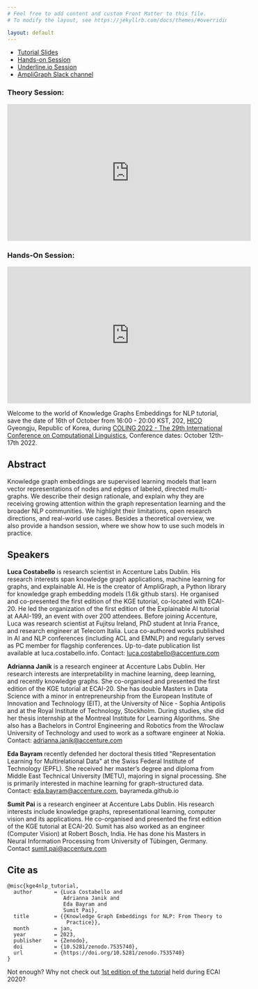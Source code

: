 ```yaml
---
# Feel free to add content and custom Front Matter to this file.
# To modify the layout, see https://jekyllrb.com/docs/themes/#overriding-theme-defaults

layout: default
---
```


- [Tutorial Slides](https://github.com/kge4nlp-coling22/kge4nlp-coling22.github.io/raw/3530df6a1446e894eb9a90de0550339d2e12c0ee/COLING-22_KGE_tutorial_0.2.pdf) 
- [Hands-on Session](http://bit.ly/kge4nlp-tutorial)
- [Underline.io Session](https://underline.io/events/360/sessions?eventSessionId=13209) 
- [AmpliGraph Slack channel](https://join.slack.com/t/ampligraph/shared_invite/enQtNTc2NTI0MzUxMTM5LTRkODk0MjI2OWRlZjdjYmExY2Q3M2M3NGY0MGYyMmI4NWYyMWVhYTRjZDhkZjA1YTEyMzBkMGE4N2RmNTRiZDg)

### Theory Session:
<iframe width="560" height="315" src="https://www.youtube.com/embed/OclcipNadek?start=54" title="YouTube video player" frameborder="0" allow="accelerometer; autoplay; clipboard-write; encrypted-media; gyroscope; picture-in-picture; web-share" allowfullscreen></iframe>

### Hands-On Session:
<iframe width="560" height="315" src="https://www.youtube.com/embed/e7KSye4JZqE" title="YouTube video player" frameborder="0" allow="accelerometer; autoplay; clipboard-write; encrypted-media; gyroscope; picture-in-picture; web-share" allowfullscreen></iframe>


Welcome to the world of Knowledge Graphs Embeddings for NLP tutorial, save the date of 16th of October from 16:00 - 20:00 KST, 202, [HICO](https://goo.gl/maps/k657qsEruN46y5Fx7) Gyeongju, Republic of Korea, during  [COLING 2022 - The 29th International Conference on Computational Linguistics](https://coling2022.org/), Conference dates: October 12th-17th 2022.


## Abstract
Knowledge graph embeddings are supervised learning models that learn vector representations of nodes and edges of labeled, directed multi-graphs. We describe their design rationale, and explain why they are receiving growing attention within the graph representation learning and the broader NLP communities. We highlight their limitations, open research directions, and real-world use cases. Besides a theoretical overview, we also provide a handson session, where we show how to use such models in practice.

## Speakers

**Luca Costabello** is research scientist in Accenture Labs Dublin. His research interests span knowledge graph applications, machine learning for graphs, and explainable AI. He is the creator of AmpliGraph, a Python library for knowledge graph embedding models (1.6k github stars). He organised and co-presented the first edition of the KGE tutorial, co-located with ECAI-20. He led the organization of the first edition of the Explainable AI tutorial at AAAI-199, an event with over 200 attendees. Before joining Accenture, Luca was research scientist at Fujitsu Ireland, PhD student at Inria France, and research engineer at Telecom Italia. Luca co-authored works published in AI and NLP conferences (including ACL and EMNLP) and regularly serves as PC member for flagship conferences. Up-to-date publication list available at luca.costabello.info. Contact: luca.costabello@accenture.com

**Adrianna Janik** is a research engineer at Accenture Labs Dublin. Her research interests are interpretability in machine learning, deep learning, and recently knowledge graphs. She co-organised and presented the first edition of the KGE tutorial at ECAI-20. She has double Masters in Data Science with a minor in entrepreneurship from the European Institute of Innovation and Technology (EIT), at the University of Nice - Sophia Antipolis and at the Royal Institute of Technology, Stockholm. During studies, she did her thesis internship at the Montreal Institute for Learning Algorithms. She also has a Bachelors in Control Engineering and Robotics from the Wroclaw University of Technology and used to work as a software engineer at Nokia. Contact: adrianna.janik@accenture.com

**Eda Bayram** recently defended her doctoral thesis titled "Representation Learning for Multirelational Data" at the Swiss Federal Institute of Technology (EPFL). She received her master’s degree and diploma from Middle East Technical University (METU), majoring in signal processing. She is primarily interested in machine learning for graph-structured data. Contact: eda.bayram@accenture.com, bayrameda.github.io

**Sumit Pai** is a research engineer at Accenture Labs Dublin. His research interests include knowledge graphs, representational learning, computer vision and its applications. He co-organised and presented the first edition of the KGE tutorial at ECAI-20. Sumit has also worked as an engineer (Computer Vision) at Robert Bosch, India. He has done his Masters in Neural Information Processing from University of Tübingen, Germany. Contact sumit.pai@accenture.com

## Cite as

```
@misc{kge4nlp_tutorial,
  author       = {Luca Costabello and
                  Adrianna Janik and
                  Eda Bayram and
                  Sumit Pai},
  title        = {{Knowledge Graph Embeddings for NLP: From Theory to 
                   Practice}},
  month        = jan,
  year         = 2023,
  publisher    = {Zenodo},
  doi          = {10.5281/zenodo.7535740},
  url          = {https://doi.org/10.5281/zenodo.7535740}
}
```

Not enough? Why not check out [1st edition of the tutorial](https://kge-tutorial-ecai2020.github.io/) held during ECAI 2020?
